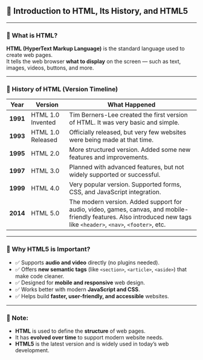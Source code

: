 ## 📘 Introduction to HTML, Its History, and HTML5

---

### 🔹 What is HTML?

**HTML (HyperText Markup Language)** is the standard language used to create web pages.  
It tells the web browser **what to display** on the screen — such as text, images, videos, buttons, and more.

---

### 🔹 History of HTML (Version Timeline)

| Year  | Version        | What Happened |
|-------|----------------|----------------|
| **1991** | HTML 1.0 Invented | Tim Berners-Lee created the first version of HTML. It was very basic and simple. |
| **1993** | HTML 1.0 Released | Officially released, but very few websites were being made at that time. |
| **1995** | HTML 2.0 | More structured version. Added some new features and improvements. |
| **1997** | HTML 3.0 | Planned with advanced features, but not widely supported or successful. |
| **1999** | HTML 4.0 | Very popular version. Supported forms, CSS, and JavaScript integration. |
| **2014** | HTML 5.0 | The modern version. Added support for audio, video, games, canvas, and mobile-friendly features. Also introduced new tags like `<header>`, `<nav>`, `<footer>`, etc. |

---

### 🔹 Why HTML5 is Important?

- ✅ Supports **audio and video** directly (no plugins needed).
- ✅ Offers **new semantic tags** (like `<section>`, `<article>`, `<aside>`) that make code cleaner.
- ✅ Designed for **mobile and responsive** web design.
- ✅ Works better with modern **JavaScript and CSS**.
- ✅ Helps build **faster, user-friendly, and accessible** websites.

---

### 🔹 Note:

- **HTML** is used to define the **structure** of web pages.
- It has **evolved over time** to support modern website needs.
- **HTML5** is the latest version and is widely used in today’s web development.

